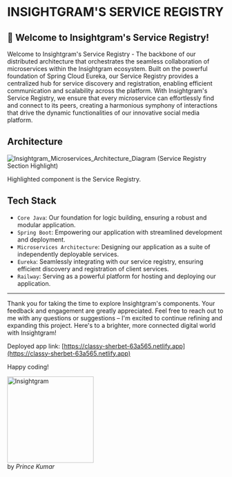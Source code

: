 # INSIGHTGRAM'S SERVICE REGISTRY

## 🚀 Welcome to Insightgram's Service Registry!

Welcome to Insightgram's Service Registry - The backbone of our distributed architecture that orchestrates the seamless collaboration of microservices within the Insightgram ecosystem. Built on the powerful foundation of Spring Cloud Eureka, our Service Registry provides a centralized hub for service discovery and registration, enabling efficient communication and scalability across the platform. With Insightgram's Service Registry, we ensure that every microservice can effortlessly find and connect to its peers, creating a harmonious symphony of interactions that drive the dynamic functionalities of our innovative social media platform.

## Architecture

![Insightgram_Microservices_Architecture_Diagram (Service Registry Section Highlight)](https://github.com/princekr0722/Insightgram_Messaging_Service/assets/112754559/d22ddbe1-d6d4-4472-ac80-33cf70fc8ad5)

Highlighted component is the Service Registry.

## Tech Stack

- `Core Java`: Our foundation for logic building, ensuring a robust and modular application.
- `Spring Boot`: Empowering our application with streamlined development and deployment.
- `Microservices Architecture`: Designing our application as a suite of independently deployable services.
- `Eureka`: Seamlessly integrating with our service registry, ensuring efficient discovery and registration of client services.
- `Railway`: Serving as a powerful platform for hosting and deploying our application.

<hr></hr>

Thank you for taking the time to explore Insightgram's components. Your feedback and engagement are greatly appreciated. Feel free to reach out to me with any questions or suggestions – I'm excited to continue refining and expanding this project. Here's to a brighter, more connected digital world with Insightgram!

Deployed app link: [https://classy-sherbet-63a565.netlify.app](https://classy-sherbet-63a565.netlify.app)

Happy coding!

<img src="https://github.com/princekr0722/Insightgram_Main_Backend_Service/assets/112754559/2980510c-f4e1-4b95-bc37-574802c65235" alt="Insightgram" width="200">
<br>by <i>Prince Kumar</i>